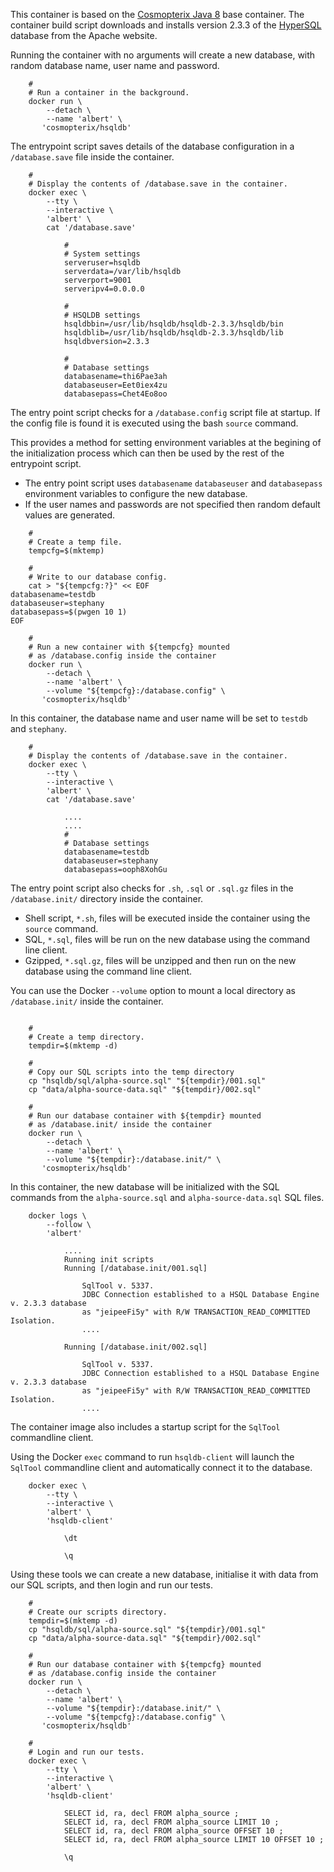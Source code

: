 This container is based on the [Cosmopterix Java 8](../java/8) base container.
The container build script downloads and installs version 2.3.3 of the [HyperSQL](http://hsqldb.org/)
database from the Apache website.

Running the container with no arguments will create a new database, with random database name, user name and password.

```
    #
    # Run a container in the background. 
    docker run \
        --detach \
        --name 'albert' \
       'cosmopterix/hsqldb'

```

The entrypoint script saves details of the database configuration in a `/database.save` file inside the container.

```
    #
    # Display the contents of /database.save in the container.
    docker exec \
        --tty \
        --interactive \
        'albert' \
        cat '/database.save'

            #
            # System settings
            serveruser=hsqldb
            serverdata=/var/lib/hsqldb
            serverport=9001
            serveripv4=0.0.0.0

            #
            # HSQLDB settings
            hsqldbbin=/usr/lib/hsqldb/hsqldb-2.3.3/hsqldb/bin
            hsqldblib=/usr/lib/hsqldb/hsqldb-2.3.3/hsqldb/lib
            hsqldbversion=2.3.3

            #
            # Database settings
            databasename=thi6Pae3ah
            databaseuser=Eet0iex4zu
            databasepass=Chet4Eo8oo

```

The entry point script checks for a `/database.config` script file
at startup. If the config file is found it is executed using the
bash `source` command.

This provides a method for setting environment variables at the
begining of the initialization process which can then be used  by
the rest of the entrypoint script.

* The entry point script uses `databasename` `databaseuser` and `databasepass`
environment variables to configure the new database.
* If the user names and passwords are not specified then random default
values are generated.

```
    #
    # Create a temp file.
    tempcfg=$(mktemp)
    
    #
    # Write to our database config.
    cat > "${tempcfg:?}" << EOF
databasename=testdb
databaseuser=stephany
databasepass=$(pwgen 10 1)
EOF

    #
    # Run a new container with ${tempcfg} mounted
    # as /database.config inside the container
    docker run \
        --detach \
        --name 'albert' \
        --volume "${tempcfg}:/database.config" \
       'cosmopterix/hsqldb'

```

In this container, the database name and user name will be
set to `testdb` and `stephany`.

```
    #
    # Display the contents of /database.save in the container.
    docker exec \
        --tty \
        --interactive \
        'albert' \
        cat '/database.save'

            ....
            ....
            #
            # Database settings
            databasename=testdb
            databaseuser=stephany
            databasepass=ooph8XohGu

```

The entry point script also checks for `.sh`, `.sql` or `.sql.gz` files
in the `/database.init/` directory inside the container.

* Shell script, `*.sh`, files will be executed inside the container using the `source` command.
* SQL, `*.sql`, files will be run on the new database using the command line client.
* Gzipped, `*.sql.gz`, files will be unzipped and then run on the new database using the command line client.

You can use the Docker `--volume` option to mount a local directory as `/database.init/` inside the container.

```

    #
    # Create a temp directory.
    tempdir=$(mktemp -d)
    
    #
    # Copy our SQL scripts into the temp directory
    cp "hsqldb/sql/alpha-source.sql" "${tempdir}/001.sql"
    cp "data/alpha-source-data.sql" "${tempdir}/002.sql"

    #
    # Run our database container with ${tempdir} mounted
    # as /database.init/ inside the container
    docker run \
        --detach \
        --name 'albert' \
        --volume "${tempdir}:/database.init/" \
       'cosmopterix/hsqldb'

```

In this container, the new database will be initialized with the SQL commands
from the `alpha-source.sql` and `alpha-source-data.sql` SQL files.

```
    docker logs \
        --follow \
        'albert'

            ....
            Running init scripts
            Running [/database.init/001.sql]

                SqlTool v. 5337.
                JDBC Connection established to a HSQL Database Engine v. 2.3.3 database
                as "jeipeeFi5y" with R/W TRANSACTION_READ_COMMITTED Isolation.
                ....

            Running [/database.init/002.sql]

                SqlTool v. 5337.
                JDBC Connection established to a HSQL Database Engine v. 2.3.3 database
                as "jeipeeFi5y" with R/W TRANSACTION_READ_COMMITTED Isolation.
                ....

```

The container image also includes a startup script for the `SqlTool` commandline client.

Using the Docker `exec` command to run `hsqldb-client` will launch the `SqlTool` commandline client and automatically connect it to the database.

```
    docker exec \
        --tty \
        --interactive \
        'albert' \
        'hsqldb-client'

            \dt

            \q

```

Using these tools we can create a new database, initialise it with data from our SQL scripts,
and then login and run our tests.

```
    #
    # Create our scripts directory.
    tempdir=$(mktemp -d)
    cp "hsqldb/sql/alpha-source.sql" "${tempdir}/001.sql"
    cp "data/alpha-source-data.sql" "${tempdir}/002.sql"

    #
    # Run our database container with ${tempcfg} mounted
    # as /database.config inside the container
    docker run \
        --detach \
        --name 'albert' \
        --volume "${tempdir}:/database.init/" \
        --volume "${tempcfg}:/database.config" \
       'cosmopterix/hsqldb'

    #
    # Login and run our tests.
    docker exec \
        --tty \
        --interactive \
        'albert' \
        'hsqldb-client'

            SELECT id, ra, decl FROM alpha_source ;
            SELECT id, ra, decl FROM alpha_source LIMIT 10 ;
            SELECT id, ra, decl FROM alpha_source OFFSET 10 ;
            SELECT id, ra, decl FROM alpha_source LIMIT 10 OFFSET 10 ;

            \q

```

